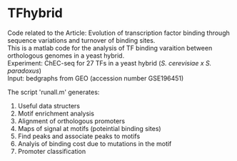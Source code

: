 # TFhybrid
Code related to the Article: Evolution of transcription factor binding through sequence variations and turnover of binding sites.\
This is a matlab code for the analysis of TF binding varaition between orthologous genomes in a yeast hybrid.\
Experiment: ChEC-seq for 27 TFs in a yeast hybrid (*S. cerevisiae x S. paradoxus*)\
Input: bedgraphs from GEO (accession number GSE196451)

The script 'runall.m' generates:
1. Useful data structers
2. Motif enrichment analysis
3. Alignment of orthologous promoters
4. Maps of signal at motifs (poteintial binding sites)
5. Find peaks and associate peaks to motifs
6. Analyis of binding cost due to mutations in the motif
7. Promoter classification
